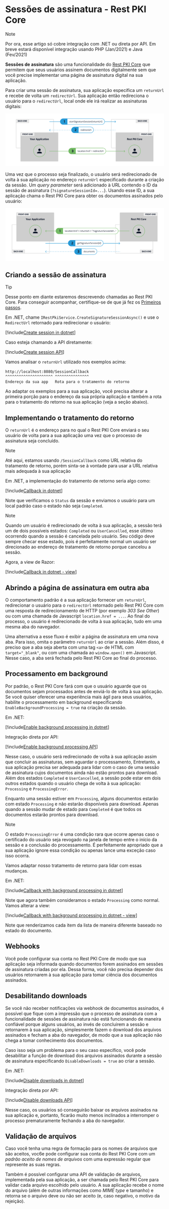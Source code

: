 ﻿# Sessões de assinatura - Rest PKI Core

> [!NOTE]
> Por ora, esse artigo só cobre integração com .NET ou direta por API. Em breve estará disponível integração usando PHP (Jan/2021) e Java (Fev/2021)

**Sessões de assinatura** são uma funcionalidade do [Rest PKI Core](../index.md) que permitem que seus usuários assinem documentos digitalmente sem que você
precise implementar uma página de assinatura digital na sua aplicação.

Para criar uma sessão de assinatura, sua aplicação especifica um `returnUrl` e recebe de volta um `redirectUrl`. Sua aplicação então redireciona o usuário para o
`redirectUrl`, local onde ele irá realizar as assinaturas digitais:

![Signature session start](../../../../../images/rest-pki/signature-session-start.png)

Uma vez que o processo seja finalizado, o usuário será redirecionado de volta à sua aplicação no endereço `returnUrl` especificado durante a criação da sessão. Um
*query parameter* será adicionado à URL contendo o ID da sessão de assinatura (`?signatureSessionId=...`). Usando esse ID, a sua aplicação chama o Rest PKI Core para
obter os documentos assinados pelo usuário:

![Signature session end](../../../../../images/rest-pki/signature-session-end.png)

## Criando a sessão de assinatura

> [!TIP]
> Desse ponto em diante estaremos descrevendo chamadas ao Rest PKI Core. Para conseguir acompanhar, certifique-se de que já fez os [Primeiros passos](get-started.md).

Em .NET, chame `IRestPkiService.CreateSignatureSessionAsync()` e use o `RedirectUrl` retornado para redirecionar o usuário:

[!include[Create session in dotnet](../../../../../includes/rest-pki/core/signature-sessions/create-dotnet.md)]

Caso esteja chamando a API diretamente:

[!include[Create session API](../../../../../includes/rest-pki/core/signature-sessions/create-api.md)]

Vamos analisar o `returnUrl` utilizado nos exemplos acima:

```plaintext
http://localhost:8080/SessionCallback
^^^^^^^^^^^^^^^^^^^^^ ^^^^^^^^^^^^^^^
Endereço da sua app   Rota para o tratamento do retorno
```

Ao adaptar os exemplos para a sua aplicação, você precisa alterar a primeira porção para o endereço da sua própria aplicação e também a rota para o tratamento do
retorno na sua aplicação (veja a seção abaixo).

## Implementando o tratamento do retorno

O `returnUrl` é o endereço para no qual o Rest PKI Core enviará o seu usuário de volta para a sua aplicação uma vez que o processo de assinatura seja concluído.

> [!NOTE]
> Até aqui, estamos usando `/SessionCallback` como URL relativa do tratamento de retorno, porém sinta-se à vontade para usar a URL relativa mais adequada à sua
> aplicação

Em .NET, a implementação do tratamento de retorno seria algo como:

[!include[Callback in dotnet](../../../../../includes/rest-pki/core/signature-sessions/callback-dotnet.md)]

Note que verificamos o `Status` da sessão e enviamos o usuário para um local padrão caso o estado não seja `Completed`.

> [!NOTE]
> Quando um usuário é redirecionado de volta à sua aplicação, a sessão terá um de dois possíveis estados: `Completed` ou `UserCancelled`, esse último ocorrendo quando a
> sessão é cancelada pelo usuário. Seu código deve sempre checar esse estado, pois é perfeitamente normal um usuário ser direcionado ao endereço de tratamento de
> retorno porque cancelou a sessão.

Agora, a view de Razor:

[!include[Callback in dotnet - view](../../../../../includes/rest-pki/core/signature-sessions/callback-dotnet-view.md)]

## Abrindo a página de assinatura em outra aba

O comportamento padrão é a sua aplicação fornecer um `returnUrl`, redirecionar o usuário para o `redirectUrl` retornado pelo Rest PKI Core com uma resposta de
redirecionamento de HTTP (por exemplo *303 See Other*) ou com uma chamada de Javascript `location.href = ...`. Ao final do processo, o usuário é redirecionado
de volta à sua aplicação, tudo em uma mesma aba do navegador.

Uma alternativa a esse fluxo é exibir a página de assinatura em uma nova aba. Para isso, omita o parâmetro `returnUrl` ao criar a sessão. Além disso, é preciso
que a aba seja aberta com uma tag `<a>` de HTML com `target="_blank"`, ou com uma chamada ao `window.open()` em Javascript. Nesse caso, a aba será fechada pelo
Rest PKI Core ao final do processo.

<!-- TODO: document Javascript polling (RPNG-45) -->

## Processamento em background

Por padrão, o Rest PKI Core fará com que o usuário aguarde que os documentos sejam processados antes de enviá-lo de volta à sua aplicação. Se você quiser oferecer
uma experiência mais ágil para seus usuários, habilite o processamento em background especificando `EnableBackgroundProcessing = true` na criação da sessão.

Em .NET:

[!include[Enable background processing in dotnet](../../../../../includes/rest-pki/core/signature-sessions/enable-background-processing-dotnet.md)]

Integração direta por API:

[!include[Enable background processing API](../../../../../includes/rest-pki/core/signature-sessions/enable-background-processing-api.md)]

Nesse caso, o usuário será redirecionado de volta à sua aplicação assim que concluir as assinaturas, sem aguardar o processamento, Entretanto, a sua aplicação
precisa ser adequada para lidar com o caso de uma sessão de assinatura cujos documentos ainda não estão prontos para download. Além dos estados `Completed`
e `UserCancelled`, a sessão pode estar em dois outros estados quando o usuário chega de volta à sua aplicação: `Processing` e `ProcessingError`.

Enquanto uma sessão estiver em `Processing`, alguns documentos estarão com estado `Processing` e não estarão disponíveis para download. Apenas quando a sessão
mudar de estado para `Completed` é que todos os documentos estarão prontos para download.

> [!NOTE]
> O estado `ProcessingError` é uma condição rara que ocorre apenas caso o certificado do usuário seja revogado na janela de tempo entre o início da sessão
> e a conclusão do processamento. É perfeitamente apropriado que a sua aplicação ignore essa condição ou apenas lance uma exceção caso isso ocorra.

Vamos adaptar nosso tratamento de retorno para lidar com essas mudanças.

Em .NET:

[!include[Callback with background processing in dotnet](../../../../../includes/rest-pki/core/signature-sessions/callback-background-processing-dotnet.md)]

Note que agora também consideramos o estado `Processing` como normal. Vamos alterar a view:

[!include[Callback with background processing in dotnet - view](../../../../../includes/rest-pki/core/signature-sessions/callback-background-processing-dotnet-view.md)]

Note que renderizamos cada item da lista de maneira diferente baseado no estado do documento.

## Webhooks

Você pode configurar sua conta no Rest PKI Core de modo que sua aplicação seja informada quando documentos forem assinados em sessões de assinatura criadas por ela.
Dessa forma, você não precisa depender dos usuários retornarem à sua aplicação para tomar ciência dos documentos assinados.

## Desabilitando downloads

Se você não receber notificações via webhook de documentos assinados, é possível que fique com a impressão que o processo de assinatura com a funcionalidade de
sessões de assinatura não está funcionando de maneira confiável porque alguns usuários, ao invés de concluirem a sessão e retornarem à sua aplicação, simplesmente
fazem o download dos arquivos assinados e fecham a aba do navegador, de modo que a sua aplicação não chega a tomar conhecimento dos documentos.

Caso isso seja um problema para o seu caso específico, você pode desabilitar a função de download dos arquivos assinados durante a sessão de assinatura especificando
`DisableDownloads = true` ao criar a sessão.

Em .NET:

[!include[Disable downloads in dotnet](../../../../../includes/rest-pki/core/signature-sessions/disable-downloads-dotnet.md)]

Integração direta por API:

[!include[Disable downloads API](../../../../../includes/rest-pki/core/signature-sessions/disable-downloads-api.md)]

Nesse caso, os usuários só conseguirão baixar os arquivos assinados na sua aplicação e, portanto, ficarão muito menos inclinados a interromper o processo
prematuramente fechando a aba do navegador.

## Validação de arquivos

Caso você tenha uma regra de formação para os nomes de arquivos que são aceitos, voc6e pode configurar sua conta do Rest PKI Core com um *padrão aceito de nomes de
arquivos* com uma expressão regular que represente as suas regras.

Também é possível configurar uma API de validação de arquivos, implementada pela sua aplicação, a ser chamada pelo Rest PKI Core para validar cada arquivo escolhido
pelo usuário. A sua aplicação recebe o nome do arquivo (além de outras informações como *MIME type* e tamanho) e retorna se o arquivo deve ou não ser aceito (e, caso
negativo, o motivo da rejeição).
